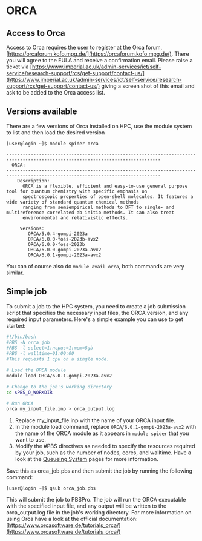 # ORCA

## Access to Orca

Access to Orca requires the user to register at the Orca forum, [https://orcaforum.kofo.mpg.de/](https://orcaforum.kofo.mpg.de/). There you will agree to the EULA and receive a confirmation email. Please raise a ticket via [https://www.imperial.ac.uk/admin-services/ict/self-service/research-support/rcs/get-support/contact-us/](https://www.imperial.ac.uk/admin-services/ict/self-service/research-support/rcs/get-support/contact-us/) giving a screen shot of this email and ask to be added to the Orca access list.

## Versions available
There are a few versions of Orca installed on HPC, use the module system to list and then load the desired version

```console
[user@login ~]$ module spider orca

-------------------------------------------------------------------------------------------------------------------------------
  ORCA:
-------------------------------------------------------------------------------------------------------------------------------
    Description:
      ORCA is a flexible, efficient and easy-to-use general purpose tool for quantum chemistry with specific emphasis on
      spectroscopic properties of open-shell molecules. It features a wide variety of standard quantum chemical methods
      ranging from semiempirical methods to DFT to single- and multireference correlated ab initio methods. It can also treat
      environmental and relativistic effects.

     Versions:
        ORCA/5.0.4-gompi-2023a
        ORCA/6.0.0-foss-2023b-avx2
        ORCA/6.0.0-foss-2023b
        ORCA/6.0.0-gompi-2023a-avx2
        ORCA/6.0.1-gompi-2023a-avx2
```
You can of course also do `module avail orca`, both commands are very similar.

## Simple job
To submit a job to the HPC system, you need to create a job submission script that specifies the necessary input files, the ORCA version, and any required input parameters. Here's a simple example you can use to get started:

```bash
#!/bin/bash
#PBS -N orca_job
#PBS -l select=1:ncpus=1:mem=8gb
#PBS -l walltime=01:00:00
#This requests 1 cpu on a single node. 

# Load the ORCA module
module load ORCA/6.0.1-gompi-2023a-avx2

# Change to the job's working directory
cd $PBS_O_WORKDIR

# Run ORCA
orca my_input_file.inp > orca_output.log
```

1. Replace my_input_file.inp with the name of your ORCA input file.
1. In the module load command, replace `ORCA/6.0.1-gompi-2023a-avx2` with the name of the ORCA module as it appears in `module spider` that you want to use.
1. Modify the #PBS directives as needed to specify the resources required by your job, such as the number of nodes, cores, and walltime. Have a look at the [Queueing System](../../queues/index.md) pages for more information.

Save this as orca_job.pbs and then submit the job by running the following command:

```console
[user@login ~]$ qsub orca_job.pbs
```

This will submit the job to PBSPro. The job will run the ORCA executable with the specified input file, and any output will be written to the orca_output.log file in the job's working directory. For more information on using Orca have a look at the official documentation: [https://www.orcasoftware.de/tutorials_orca/](https://www.orcasoftware.de/tutorials_orca/)
